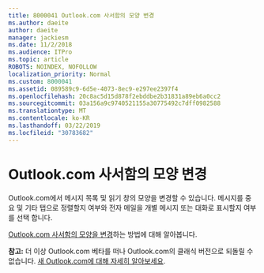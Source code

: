 ```yaml
---
title: 8000041 Outlook.com 사서함의 모양 변경
ms.author: daeite
author: daeite
manager: jackiesm
ms.date: 11/2/2018
ms.audience: ITPro
ms.topic: article
ROBOTS: NOINDEX, NOFOLLOW
localization_priority: Normal
ms.custom: 8000041
ms.assetid: 089589c9-6d5e-4073-8ec9-e297ee2397f4
ms.openlocfilehash: 20c8ac5d15d878f2ebddbe2b31831a89eb6a0cc2
ms.sourcegitcommit: 03a156a9c9740521155a30775492c7dff0982588
ms.translationtype: MT
ms.contentlocale: ko-KR
ms.lasthandoff: 03/22/2019
ms.locfileid: "30783682"
---
```

# <a name="change-the-look-of-your-outlookcom-mailbox"></a>Outlook.com 사서함의 모양 변경

Outlook.com에서 메시지 목록 및 읽기 창의 모양을 변경할 수 있습니다. 메시지를 중요 및 기타 탭으로 정렬할지 여부와 전자 메일을 개별 메시지 또는 대화로 표시할지 여부를 선택 합니다.
  
[Outlook.com 사서함의 모양을 변경](https://go.microsoft.com/fwlink/p/?linkid=2001401&amp;clcid=0x409)하는 방법에 대해 알아봅니다.
  
 **참고:** 더 이상 Outlook.com 베타를 떠나 Outlook.com의 클래식 버전으로 되돌릴 수 없습니다. [새 Outlook.com에 대해 자세히 알아보세요](https://go.microsoft.com/fwlink/p/?linkid=874356).
  

